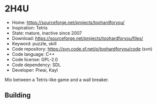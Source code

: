 # 2H4U

- Home: https://sourceforge.net/projects/toohardforyou/
- Inspiration: Tetris
- State: mature, inactive since 2007
- Download: https://sourceforge.net/projects/toohardforyou/files/
- Keyword: puzzle, skill
- Code repository: https://svn.code.sf.net/p/toohardforyou/code (svn)
- Code language: C++
- Code license: GPL-2.0
- Code dependency: SDL
- Developer: Piwai, Kayl

Mix between a Tetris-like game and a wall breaker.

## Building
